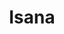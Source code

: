 ---
layout: place
title: "Isana"
permalink: /hawaii/kihei/isana.html
stateAbbr: HI
stateName: Hawaii
cityName: Kihei
seo:
  name: "Isana"
  type: Restaurant
  links: http://www.isanarestaurant.net/
description: "Looking for sushi in Kihei, Hawaii? Check out Isana for a delightful Japanese dining experience. Enjoy a variety of sushi and other dishes in a welcoming atm..."
place_id: ChIJwWI08EzQVHkRo9lFVIJDmYo
photos:
  - name: >-
      places/ChIJwWI08EzQVHkRo9lFVIJDmYo/photos/AeeoHcLq6-5leDWuAXrIl8-zGrOWPrBWeeyjXnW1_kP_mq7lATEoBx65gyMfxLpzjuLPgajFyGDUrI8qKtm7Xm4SRdtg-z46xG_xceTrFSGQG6JgcaOlutyG75CvHXzLcU_tSMUU2QX4IU0q1PAL6ArJS7Qot_GaXQ91A0G-nyZUCrKOoNez9g8svNawWkt8WF_uwTmmom4DMOOoFaK-xUAy4QGUCLH5A0-Et17t_GHuW1gXZvj1A_3vGaPSauaAIx6TxTlVB1wy2_3bJ5GgGJjM8kwrR8grlyXTE13eogGKZVg
    widthPx: 4752
    heightPx: 3168
    authorAttributions:
      - displayName: Isana
        uri: https://maps.google.com/maps/contrib/115296650746188880246
        photoUri: >-
          https://lh3.googleusercontent.com/a-/ALV-UjVyj6QUhX13ksaeLHFVrjInnKXtAKD7P4eDwoaA9QJQ9KPfqQ=s100-p-k-no-mo
    flagContentUri: >-
      https://www.google.com/local/imagery/report/?cb_client=maps_api_places.places_api&image_key=!1e10!2sAF1QipO39DSvcDhQZKt94kJTMNefe2xc2ZK9diwZs_M&hl=en-US
    googleMapsUri: >-
      https://www.google.com/maps/place//data=!3m4!1e2!3m2!1sAF1QipO39DSvcDhQZKt94kJTMNefe2xc2ZK9diwZs_M!2e10!4m2!3m1!1s0x7954d04cf03462c1:0x8a9943825445d9a3
  - name: >-
      places/ChIJwWI08EzQVHkRo9lFVIJDmYo/photos/AeeoHcKmwVE-3uqyVaY3BUkigQGzUQvjy3ndw0ZQenWhgh0LhxmOI_s5P_Bk7vyvP95Q8X1fGOdkCRcyDXHhoTny8IlRuZ4-GGeLMi45Ggh5sgvceXe8O1k4pMOpxmSED5MEgHzanrJX_d_wXs_NyVKs-lzCiKcbGXEtGPnuhBRmeq36wKVRvgaLXrC_1e1kotjtWtzSksQVcMSnwnFMNYgJ1FwqVM3-s2D392OW6XIVdLlRlCVaytZVy4V9iMnvMxActpERSqSK2ITB__po_qavfQnhLx2zYfNkgTIMq3ddj8Q
    widthPx: 640
    heightPx: 640
    authorAttributions:
      - displayName: Isana
        uri: https://maps.google.com/maps/contrib/115296650746188880246
        photoUri: >-
          https://lh3.googleusercontent.com/a-/ALV-UjVyj6QUhX13ksaeLHFVrjInnKXtAKD7P4eDwoaA9QJQ9KPfqQ=s100-p-k-no-mo
    flagContentUri: >-
      https://www.google.com/local/imagery/report/?cb_client=maps_api_places.places_api&image_key=!1e10!2sAF1QipPxjXld9OPt3KZv94TiTb1A2fWcYrWOS0nWJYo&hl=en-US
    googleMapsUri: >-
      https://www.google.com/maps/place//data=!3m4!1e2!3m2!1sAF1QipPxjXld9OPt3KZv94TiTb1A2fWcYrWOS0nWJYo!2e10!4m2!3m1!1s0x7954d04cf03462c1:0x8a9943825445d9a3
  - name: >-
      places/ChIJwWI08EzQVHkRo9lFVIJDmYo/photos/AeeoHcLQ9PSKaoXyYLbJUKiNhsc3wsYWDVaA1TO018B99-U0fQ1GEz718jMtN7CqZPBnwH9Z4EGUNnmxZMGKMCPq7j6j59Owq9QJA0npxyzxrrQWawMee3yeglnTPfL7oNu-nDmVVyqjnTBlIkLGpPl68OdNEl7RfcQhzxWa_LafMjZAHFkKJg8UVYaApgk2ejtfFQRvSjl1DSuvuLoKd08reHBVD4IsmoC96OJlOIGcc8KlU5fwjctpF9ytswoZs39Af7kfxD4xhEKnbT10AN7pDHBOBFEZSMX_mDQm9AoEUlVnFh_JHRjuA5Lsk4kJ2t5CmpEFBEfepfRuGpnDE6adAq1AgxPBwSjKAnZ1QGhMir3XjgvU9VfmqaKnndwt3e0mrVI5UaO8q5FuUQvHCmyHf20BZZD2DrzPosPyEPK4xKjRPQ
    widthPx: 3024
    heightPx: 4032
    authorAttributions:
      - displayName: Ant Warinlada
        uri: https://maps.google.com/maps/contrib/110537671806499112794
        photoUri: >-
          https://lh3.googleusercontent.com/a-/ALV-UjX5zMnP4XaueiTifTDpSgKrkcXx0tTNaYKQwrssHIaoIPylMILS=s100-p-k-no-mo
    flagContentUri: >-
      https://www.google.com/local/imagery/report/?cb_client=maps_api_places.places_api&image_key=!1e10!2sCIHM0ogKEICAgMDIi83UXg&hl=en-US
    googleMapsUri: >-
      https://www.google.com/maps/place//data=!3m4!1e2!3m2!1sCIHM0ogKEICAgMDIi83UXg!2e10!4m2!3m1!1s0x7954d04cf03462c1:0x8a9943825445d9a3
  - name: >-
      places/ChIJwWI08EzQVHkRo9lFVIJDmYo/photos/AeeoHcIBDvR3ZcWyhU5h_LF1FrcEH6Y3FwaabmZZyVjHtzb20qeyCjefsVFPU48gROUf7l-JfwkCd5NBiUhy-6rWe1onfiTaFuXwbJFJo6wWFGxlFRXKDPUv2-n3WuYRr0ptLZXeu_jdD_vBf8dYl0-I4dE_hbMfxcx8jY3M_srQs0A2Nd7LvFSSL4SuFbWLqRJ-ztWPKT1ZomtcJ4_J_a0cZHaKZhdxQYwmLjhoXjzxQqQR7jz6U9BhFec-eOklpXmxXLqoC--xDX3Je5HkwDssBvxvFDwv5xSgIWn7EaTt19Xbjf5TnbRHIT725iJcz-1PSx77MhNcNxtjcN--JBNBJ3BlcI1m5SYDgO8Po16ozxiG42uQ7zTiI9FWMvGCRSEBckbqSgneSMQVNQzVmpXcNrVUkCiTCl6uXGdlMV78LG_bEg
    widthPx: 3792
    heightPx: 2093
    authorAttributions:
      - displayName: Rainelle L
        uri: https://maps.google.com/maps/contrib/105270852154722041050
        photoUri: >-
          https://lh3.googleusercontent.com/a-/ALV-UjXeYjQsUZzv-uaan2-FcB_thx3xOnEmMFoUCp9QkoUtZVO5XnqFyA=s100-p-k-no-mo
    flagContentUri: >-
      https://www.google.com/local/imagery/report/?cb_client=maps_api_places.places_api&image_key=!1e10!2sCIHM0ogKEICAgID76KmiSw&hl=en-US
    googleMapsUri: >-
      https://www.google.com/maps/place//data=!3m4!1e2!3m2!1sCIHM0ogKEICAgID76KmiSw!2e10!4m2!3m1!1s0x7954d04cf03462c1:0x8a9943825445d9a3
  - name: >-
      places/ChIJwWI08EzQVHkRo9lFVIJDmYo/photos/AeeoHcKiVCmKIjJJypK5ispIz0qyRvZW_1Cct8sexGg2t1LcUwGbzyzq_e51V_tjULpYfwhJ6VPaa6fkT_bhu2Gs6GWswpoimOWdVENgYrgE1lRSyGRGXx_A5LVmGEOt00OWLK61hjS7RVA4GS67A360lUVaFdslceraZcgx183-6_BcAiaMiz17VRsfdGRArM88K57KrQtYJs1L0OMe2kAoeNPNbQvDR9mtVNNmckHje2X5I10znZYbN5kYiYgXqu5CaKzzrpH8nK829KFF8k8lyNzAJOm_wNrv2poq4_PC-DrBLPWCNqv7btufMcHF0rjpOx7jj7bzYPPYXDq3n3Ok-EmB_HfUZdHPRTc_y1HNbPq2Ip_dwGkVkfocY_xjXkG-1hPrZXVPcHq1yHd33E0eMFnKd2yjKqT5NtfDqIDr4_6WIA
    widthPx: 3641
    heightPx: 3000
    authorAttributions:
      - displayName: Stephen Olsen
        uri: https://maps.google.com/maps/contrib/106120604028547246339
        photoUri: >-
          https://lh3.googleusercontent.com/a-/ALV-UjXiqrvsZdRf6ivij3KT4xQTislYyJYEeM0LfW9yGyi1ssajLaV4Og=s100-p-k-no-mo
    flagContentUri: >-
      https://www.google.com/local/imagery/report/?cb_client=maps_api_places.places_api&image_key=!1e10!2sCIHM0ogKEICAgIDP_cjCCA&hl=en-US
    googleMapsUri: >-
      https://www.google.com/maps/place//data=!3m4!1e2!3m2!1sCIHM0ogKEICAgIDP_cjCCA!2e10!4m2!3m1!1s0x7954d04cf03462c1:0x8a9943825445d9a3
  - name: >-
      places/ChIJwWI08EzQVHkRo9lFVIJDmYo/photos/AeeoHcKdaPjv9SZPk1UotbhDLjb-iSyH1xY4dfX-4Ufa6g0lzRPwIUo0RL1mq_KyRykQ075sF5he-8CE610TgvI9zTeEcq2CVA-HHqw9eASyMn2VRqsIJdPEzlrArGlumdwNaWssCETLe4V8ezHa958a-NzozdxCPEtHxJxPtUDKiu42PLQ4Xp8Z_nXx4XvQd__1CKpRFB0zOWkBxBV1wqrCILcj9QWR4F0g3Y01fb7ZkdQ1Qe9GBESpZ11Jk1hPMM0xIdJJ3gmSUpGCyEi_YGtAu0vEzCuIX6ORoS4Stuo_G5gjooidboEBMjsIVA-9_FIqI_fuGYDC9-9UtxeRA5pIffo13AQpaqIvMUeWt7KDwE5pFV7UaZbrM3r_pUjqbbJ4ETAqx_VmzJQuoVuDUjen2VWa0aJfK6gXAVxOpKkY5hAlSH-hPqM2GGP7ZeebVLeJ
    widthPx: 4080
    heightPx: 3060
    authorAttributions:
      - displayName: Jessica Edwards
        uri: https://maps.google.com/maps/contrib/105517362066516717557
        photoUri: >-
          https://lh3.googleusercontent.com/a/ACg8ocK_zCo5-lhdJB6zNFRp53cAdaMfo_PRMYMCcoW7lUTMKyXGMw=s100-p-k-no-mo
    flagContentUri: >-
      https://www.google.com/local/imagery/report/?cb_client=maps_api_places.places_api&image_key=!1e10!2sCIABIhADycTjvjZmzGfLvK8AAfBk&hl=en-US
    googleMapsUri: >-
      https://www.google.com/maps/place//data=!3m4!1e2!3m2!1sCIABIhADycTjvjZmzGfLvK8AAfBk!2e10!4m2!3m1!1s0x7954d04cf03462c1:0x8a9943825445d9a3
  - name: >-
      places/ChIJwWI08EzQVHkRo9lFVIJDmYo/photos/AeeoHcJJ5ZxabKD2fr4QNw08cv_AgBxEBsMl9vAQRdEy4t7TtjFGCdIb6K6Xp7V96TWr-QokVrzorKScmveRuebW75Iethw1OBpVUlNsz2aE7ktUNcovePW7Q6wzpLu1wqhkGc6yxdv9GPP7RRfBn4FUnbZeGV8rw8HpSwh8VzTTt5f7vJzSxDf389452y5ikMt6aJXgZJgqhG938ymINGx7pjYKdfBrWFD1vCWljpTMUfxjlqKjrQ2RmRCn_xjoXZL5yCMIiJTpniUjI1k_eHmivY19XPcJKtwdwislPNY6KHjQOOCmEHrowy_JI2_ZDk3LLGy6tpg09T565N7KrFkPgQU6Mm4uJndyXTn2YkNWMhKrYtUgJNWusY77zeUc_FXfs8kJkzHboZvOq5h_4JI1MTM-Be0UZz8p5-ml-0LGiR5fZeYE
    widthPx: 3024
    heightPx: 4032
    authorAttributions:
      - displayName: andfau P
        uri: https://maps.google.com/maps/contrib/113289066722539302946
        photoUri: >-
          https://lh3.googleusercontent.com/a/ACg8ocKxq43WgyzHYVGH6fN_w9uiBjbAUxfYmTNEDYVIQSH0oP0p3g=s100-p-k-no-mo
    flagContentUri: >-
      https://www.google.com/local/imagery/report/?cb_client=maps_api_places.places_api&image_key=!1e10!2sCIHM0ogKEICAgMCgvJrlygE&hl=en-US
    googleMapsUri: >-
      https://www.google.com/maps/place//data=!3m4!1e2!3m2!1sCIHM0ogKEICAgMCgvJrlygE!2e10!4m2!3m1!1s0x7954d04cf03462c1:0x8a9943825445d9a3
  - name: >-
      places/ChIJwWI08EzQVHkRo9lFVIJDmYo/photos/AeeoHcLIwdpOwX5N5AkzrGKYz2F7T6zLdQACC9ybaedU-l_DMmmHVno1_QPckttke8s2k9o618MkEUon_D7NXW5wgm8z4sNQvoo8mIUdcTBat5oQeY4xugdKmfrXC4_XvA3lD5Sh88-umoaDVMRa3EDEPnOVV6wYOZIGyJEE2ortUQ5thShLTBv72lFRNatiKrN7h3ZE1tcu6prMsZpMV38Th-5KsuV74bfRQoCrGcUDNmUpJgTX1xetmbjzCU6z6xadOwVVqGAPDt48Ci13POiqH-gVydmrV1Y0jnvfxP2-93Ki1LRIuGYFqvbYNOL1_pG6po28vLI-tY9X6zGNqF4c9-Ka04bZEwFK1gf9CFIYOiEF-7wVwe4iQpJitSb4DKriy5Njsq7xV3QDUW1Sms6aSHT5KIhGlxmuEqcPjil2E2tugMpP
    widthPx: 4032
    heightPx: 3024
    authorAttributions:
      - displayName: Mindy Ramirez
        uri: https://maps.google.com/maps/contrib/104283788650041619766
        photoUri: >-
          https://lh3.googleusercontent.com/a/ACg8ocK0VaDimJ6sGhuih081Hc6PMMXOLMaMrYQWQaxCX8z-Ng_CDA=s100-p-k-no-mo
    flagContentUri: >-
      https://www.google.com/local/imagery/report/?cb_client=maps_api_places.places_api&image_key=!1e10!2sCIHM0ogKEICAgIDnnomEuwE&hl=en-US
    googleMapsUri: >-
      https://www.google.com/maps/place//data=!3m4!1e2!3m2!1sCIHM0ogKEICAgIDnnomEuwE!2e10!4m2!3m1!1s0x7954d04cf03462c1:0x8a9943825445d9a3
  - name: >-
      places/ChIJwWI08EzQVHkRo9lFVIJDmYo/photos/AeeoHcKVOwy44nc5K-ltFTD8e7Hs6S7DMTK5yiK3TVk4HFvc726t_1rMZP6quyy-kadHP-0OxS4sl00aPT4iTBJmNfoJ5ZAbJAQIlez7EXir49qq7iQCMRyhGbt3DGz3Zo8aoLjxJXx1HIoEjT8ApNxXDqyzs02seRGwz9uw1NsNJ7T32H0QOk2OBIzsSpQLzRcONefCo2tRAHKl253xltjbf4dOKp5gIyvNImiNR-MJ5XecHHPrH3UpcAwaVll90LG_vA8L816NqMBS0NgCloSFtsK0eFOJeFCysizM3OmXUEU3NK8Zz-itl5A91BAancLG_eVUT6Y0_OW2pCvdOiS4ekGkQ6CP8zoT5rqwXTTv4b7h18wdlrvJZiL5scg4j5m4RmmuSUVrFbm_JRTCxi6FkYxM206tj05e35XTehvaGPNGcjTY
    widthPx: 3024
    heightPx: 4032
    authorAttributions:
      - displayName: Mindy Ramirez
        uri: https://maps.google.com/maps/contrib/104283788650041619766
        photoUri: >-
          https://lh3.googleusercontent.com/a/ACg8ocK0VaDimJ6sGhuih081Hc6PMMXOLMaMrYQWQaxCX8z-Ng_CDA=s100-p-k-no-mo
    flagContentUri: >-
      https://www.google.com/local/imagery/report/?cb_client=maps_api_places.places_api&image_key=!1e10!2sCIHM0ogKEICAgIDnnomEpwE&hl=en-US
    googleMapsUri: >-
      https://www.google.com/maps/place//data=!3m4!1e2!3m2!1sCIHM0ogKEICAgIDnnomEpwE!2e10!4m2!3m1!1s0x7954d04cf03462c1:0x8a9943825445d9a3
  - name: >-
      places/ChIJwWI08EzQVHkRo9lFVIJDmYo/photos/AeeoHcIZExGjLxA3DMUS7vp8lRo0Pz3cfUwK6hsgYbo7I5Zz5UwNqH6s8GktasKV-dGH4pUTVE6vbqep_8xq6YyOf_tbyl02AKolQjJUZwqbd4HGpXikHkNM2kZIG39SDJZAbyBcNdPfUI5i-gJ7X_lchLlSnoqOj78nhNATcAQrzpHrLDJBq2655o6Z7_eIcwt2PmH1JOweTP_yQcBo51bpOW0Tg2hSzeXsZPgqTHMRGAt-hS1VDqAkFZrCaiSBaFyrjzwgieDTWMeo09AnmMmjayDdKhPxSszEcKqhxjPYkl5mVQy0spC4VYGqeQrygyqarmtGYBDRZm-aZ175tTT5qxup5blq4hF8Vl-orv_OyueYaEZnMO6UwP40Zpz6-w5fz2pe_tHIfwfmSmyohKJmaA64Ct6hbdS18pJwX0tpujxJUC-Z
    widthPx: 3024
    heightPx: 4032
    authorAttributions:
      - displayName: stéphane Campagna
        uri: https://maps.google.com/maps/contrib/116356841134390412970
        photoUri: >-
          https://lh3.googleusercontent.com/a/ACg8ocJAr58EbCJAXsPKh3KxTpdM_CArd6OKC9Qd6BwosieXlPhjmCU=s100-p-k-no-mo
    flagContentUri: >-
      https://www.google.com/local/imagery/report/?cb_client=maps_api_places.places_api&image_key=!1e10!2sCIHM0ogKEICAgIDrwq-bsQE&hl=en-US
    googleMapsUri: >-
      https://www.google.com/maps/place//data=!3m4!1e2!3m2!1sCIHM0ogKEICAgIDrwq-bsQE!2e10!4m2!3m1!1s0x7954d04cf03462c1:0x8a9943825445d9a3
address: 515 S Kihei Rd STE C3, Kihei, HI 96753, USA
street: 515 S Kihei Rd STE C3
city: Kihei
state: HI
zip: '96753'
country: USA
neighborhood: null
latitude: '20.769947'
longitude: '-156.458835'
accessibility_options:
  wheelchairAccessibleParking: true
  wheelchairAccessibleEntrance: true
  wheelchairAccessibleRestroom: true
  wheelchairAccessibleSeating: true
business_status: OPERATIONAL
name: Isana
google_maps_links:
  directionsUri: >-
    https://www.google.com/maps/dir//''/data=!4m7!4m6!1m1!4e2!1m2!1m1!1s0x7954d04cf03462c1:0x8a9943825445d9a3!3e0
  placeUri: https://maps.google.com/?cid=9987087875709458851
  writeAReviewUri: >-
    https://www.google.com/maps/place//data=!4m3!3m2!1s0x7954d04cf03462c1:0x8a9943825445d9a3!12e1
  reviewsUri: >-
    https://www.google.com/maps/place//data=!4m4!3m3!1s0x7954d04cf03462c1:0x8a9943825445d9a3!9m1!1b1
  photosUri: >-
    https://www.google.com/maps/place//data=!4m3!3m2!1s0x7954d04cf03462c1:0x8a9943825445d9a3!10e5
primary_type: Seafood Restaurant
opening_hours:
  regular: null
  current: null
secondary_opening_hours:
  regular:
    weekdayDescriptions: null
    type: null
  current:
    weekdayDescriptions: null
    type: null
phone: (808) 874-5700
price_level: PRICE_LEVEL_MODERATE
price_range: null
rating: '4.5'
rating_count: 1017
website: http://www.isanarestaurant.net/
reviews: null
parking_options: null
payment_options: null
allow_dogs: null
curbside_pickup: null
delivery: null
dine_in: null
good_for_children: null
good_for_groups: null
good_for_sports: null
live_music: null
menu_for_children: null
outdoor_seating: null
reservable: null
restroom: null
serves_beer: null
serves_breakfast: null
serves_brunch: null
serves_cocktails: null
serves_coffee: null
serves_dinner: null
serves_dessert: null
serves_lunch: null
serves_vegetarian_food: null
serves_wine: null
takeout: null
summary: null

---